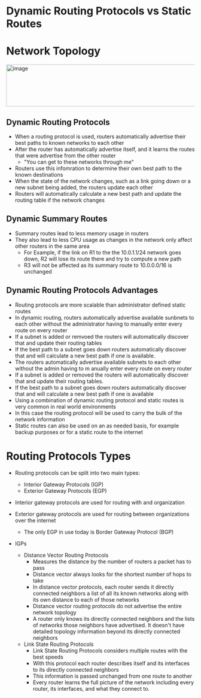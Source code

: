 # Dynamic Routing Protocols vs Static Routes


# Network Topology

<img width="800" height="112" alt="image" src="https://github.com/user-attachments/assets/10f3d866-57b7-4c1b-bbc4-cc155122a426" />

## Dynamic Routing Protocols

- When a routing protocol is used, routers automatically advertise their best paths to known networks to each other
- After the router has automatically advertise itself, and it learns the routes that were advertise from the other router
  - "You can get to these networks through me"
- Routers use this infomration to determine their own best path to the known destinations
- When the state of the network changes, such as a link going down or a new subnet being added, the routers update each other
- Routers will automatically calculate a new best path and update the routing table if the network changes

## Dynamic Summary Routes

- Summary routes lead to less memory usage in routers
- They also lead to less CPU usage as changes in the network only affect other routers in the same area
  - For Example, if the link on R1 to the the 10.0.1.1/24 network goes down, R2 will lose its route there and try to compute a new path
  - R3 will not be affected as its summary route to 10.0.0.0/16 is unchanged
 
## Dynamic Routing Protocols Advantages

- Routing protocols are more scalable than administrator defined static routes
- In dynamic routing, routers automatically advertise available sunbnets to each other without the administrator having to manually enter every route on every router
- If a subnet is added or remvoed the routers will automatically discover that and update their routing tables
- If the best path to a subnet goes down routers automatically discover that and will calculate a new best path if one is available.
- The routers automatically advertise available subnets to each other without the admin having to m anually enter every route on every router
- If a subnet is added or removed the routers will automatically discover that and update their routing tables.
- If the best path to a subnet goes down routers automatically discover that and will calculate a new best path if one is available
- Using a combination of dynamic routing protocol and static routes is very common in real world environments
- In this case the routing protocol will be used to carry the bulk of the network information
- Static routes can also be used on an as needed basis, for example backup purposes or for a static route to the internet

# Routing Protocols Types

- Routing protocols can be split into two main types:
  - Interior Gateway Protocols (IGP)
  - Exterior Gateway Protocols (EGP)
- Interior gateway protocols are used for routing with and organization
- Exterior gateway protocols are used for routing between organizations over the internet
  - The only EGP in use today is Border Gateway Protocol (BGP)
 
- IGPs
  - Distance Vector Routing Protocols
    - Measures the distance by the number of routers a packet has to pass
    - Distance vector always looks for the shortest number of hops to take
    - In distance vector protocols, each router sends it directly connected neighbors a list of all its known networks along with its own distance to each of those networks
    - Distance vector routing protocols do not advertise the entire network topology
    - A router only knows its directly connected neighbors and the lists of networks those neighbors have advertised. It doesn't have detailed topology information beyond its directly connected neighbors
  - Link State Routing Protocols
    - Link State Routing Protocols considers multiple routes with the best speeds
    - With this protocol each router describes itself and its interfaces to its directly connected neighbors
    - This information is passed unchanged from one route to another
    - Every router learns the full picture of the network including every router, its interfaces, and what they connect to.


